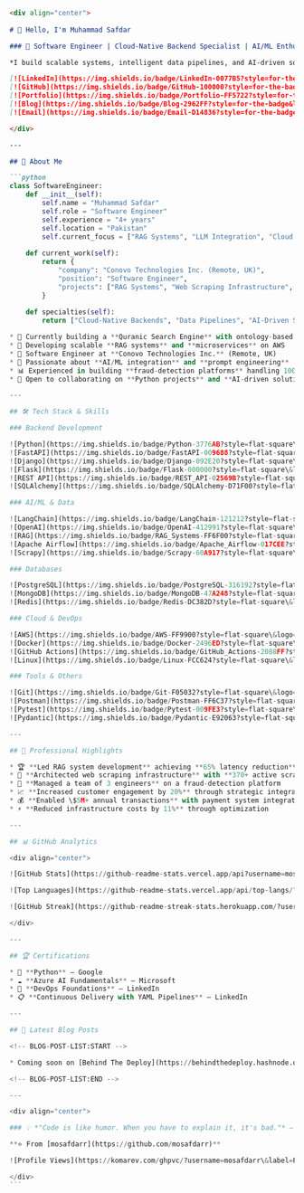 ````markdown
<div align="center">
  
# 👋 Hello, I'm Muhammad Safdar

### 🚀 Software Engineer | Cloud-Native Backend Specialist | AI/ML Enthusiast  

*I build scalable systems, intelligent data pipelines, and AI-driven solutions.*

[![LinkedIn](https://img.shields.io/badge/LinkedIn-0077B5?style=for-the-badge&logo=linkedin&logoColor=white)](https://linkedin.com/in/mosafdar)  
[![GitHub](https://img.shields.io/badge/GitHub-100000?style=for-the-badge&logo=github&logoColor=white)](https://github.com/mosafdarr)  
[![Portfolio](https://img.shields.io/badge/Portfolio-FF5722?style=for-the-badge&logo=web&logoColor=white)](https://mosafdar.com)  
[![Blog](https://img.shields.io/badge/Blog-2962FF?style=for-the-badge&logo=hashnode&logoColor=white)](https://behindthedeploy.hashnode.dev)  
[![Email](https://img.shields.io/badge/Email-D14836?style=for-the-badge&logo=gmail&logoColor=white)](mailto:mosafdaralii@gmail.com)

</div>

---

## 🎯 About Me

```python
class SoftwareEngineer:
    def __init__(self):
        self.name = "Muhammad Safdar"
        self.role = "Software Engineer"
        self.experience = "4+ years"
        self.location = "Pakistan"
        self.current_focus = ["RAG Systems", "LLM Integration", "Cloud Architecture"]
        
    def current_work(self):
        return {
            "company": "Conovo Technologies Inc. (Remote, UK)",
            "position": "Software Engineer",
            "projects": ["RAG Systems", "Web Scraping Infrastructure", "Fraud Detection"]
        }
        
    def specialties(self):
        return ["Cloud-Native Backends", "Data Pipelines", "AI-Driven Systems"]

* 🔭 Currently building a **Quranic Search Engine** with ontology-based retrieval + LLMs
* 🌱 Developing scalable **RAG systems** and **microservices** on AWS
* 💼 Software Engineer at **Conovo Technologies Inc.** (Remote, UK)
* 🤖 Passionate about **AI/ML integration** and **prompt engineering**
* 📊 Experienced in building **fraud-detection platforms** handling 100K+ records daily
* 🎯 Open to collaborating on **Python projects** and **AI-driven solutions**

---

## 🛠️ Tech Stack & Skills

### Backend Development

![Python](https://img.shields.io/badge/Python-3776AB?style=flat-square\&logo=python\&logoColor=white)
![FastAPI](https://img.shields.io/badge/FastAPI-009688?style=flat-square\&logo=fastapi\&logoColor=white)
![Django](https://img.shields.io/badge/Django-092E20?style=flat-square\&logo=django\&logoColor=white)
![Flask](https://img.shields.io/badge/Flask-000000?style=flat-square\&logo=flask\&logoColor=white)
![REST API](https://img.shields.io/badge/REST_API-02569B?style=flat-square\&logo=rest\&logoColor=white)
![SQLAlchemy](https://img.shields.io/badge/SQLAlchemy-D71F00?style=flat-square\&logo=sqlalchemy\&logoColor=white)

### AI/ML & Data

![LangChain](https://img.shields.io/badge/LangChain-121212?style=flat-square\&logo=chainlink\&logoColor=white)
![OpenAI](https://img.shields.io/badge/OpenAI-412991?style=flat-square\&logo=openai\&logoColor=white)
![RAG](https://img.shields.io/badge/RAG_Systems-FF6F00?style=flat-square\&logo=databricks\&logoColor=white)
![Apache Airflow](https://img.shields.io/badge/Apache_Airflow-017CEE?style=flat-square\&logo=apache-airflow\&logoColor=white)
![Scrapy](https://img.shields.io/badge/Scrapy-60A917?style=flat-square\&logo=scrapy\&logoColor=white)

### Databases

![PostgreSQL](https://img.shields.io/badge/PostgreSQL-316192?style=flat-square\&logo=postgresql\&logoColor=white)
![MongoDB](https://img.shields.io/badge/MongoDB-47A248?style=flat-square\&logo=mongodb\&logoColor=white)
![Redis](https://img.shields.io/badge/Redis-DC382D?style=flat-square\&logo=redis\&logoColor=white)

### Cloud & DevOps

![AWS](https://img.shields.io/badge/AWS-FF9900?style=flat-square\&logo=amazon-aws\&logoColor=white)
![Docker](https://img.shields.io/badge/Docker-2496ED?style=flat-square\&logo=docker\&logoColor=white)
![GitHub Actions](https://img.shields.io/badge/GitHub_Actions-2088FF?style=flat-square\&logo=github-actions\&logoColor=white)
![Linux](https://img.shields.io/badge/Linux-FCC624?style=flat-square\&logo=linux\&logoColor=black)

### Tools & Others

![Git](https://img.shields.io/badge/Git-F05032?style=flat-square\&logo=git\&logoColor=white)
![Postman](https://img.shields.io/badge/Postman-FF6C37?style=flat-square\&logo=postman\&logoColor=white)
![Pytest](https://img.shields.io/badge/Pytest-009FE3?style=flat-square\&logo=pytest\&logoColor=white)
![Pydantic](https://img.shields.io/badge/Pydantic-E92063?style=flat-square\&logo=pydantic\&logoColor=white)

---

## 💼 Professional Highlights

* 🏆 **Led RAG system development** achieving **65% latency reduction**
* 🔧 **Architected web scraping infrastructure** with **370+ active scrapers**
* 👥 **Managed a team of 3 engineers** on a fraud-detection platform
* 📈 **Increased customer engagement by 20%** through strategic integrations
* 💰 **Enabled \$5M+ annual transactions** with payment system integration
* ⚡ **Reduced infrastructure costs by 11%** through optimization

---

## 📊 GitHub Analytics

<div align="center">

![GitHub Stats](https://github-readme-stats.vercel.app/api?username=mosafdarr\&show_icons=true\&theme=radical\&hide_border=true\&include_all_commits=true\&count_private=true)

![Top Languages](https://github-readme-stats.vercel.app/api/top-langs/?username=mosafdarr\&layout=compact\&theme=radical\&hide_border=true)

![GitHub Streak](https://github-readme-streak-stats.herokuapp.com/?user=mosafdarr\&theme=radical\&hide_border=true)

</div>

---

## 🏆 Certifications

* 🐍 **Python** – Google
* ☁️ **Azure AI Fundamentals** – Microsoft
* 🚀 **DevOps Foundations** – LinkedIn
* 📋 **Continuous Delivery with YAML Pipelines** – LinkedIn

---

## 📝 Latest Blog Posts

<!-- BLOG-POST-LIST:START -->

* Coming soon on [Behind The Deploy](https://behindthedeploy.hashnode.dev)

<!-- BLOG-POST-LIST:END -->

---

<div align="center">

### 💡 *"Code is like humor. When you have to explain it, it's bad."* – Cory House

**⭐ From [mosafdarr](https://github.com/mosafdarr)**

![Profile Views](https://komarev.com/ghpvc/?username=mosafdarr\&label=Profile%20views\&color=0e75b6\&style=flat)

</div>
```
